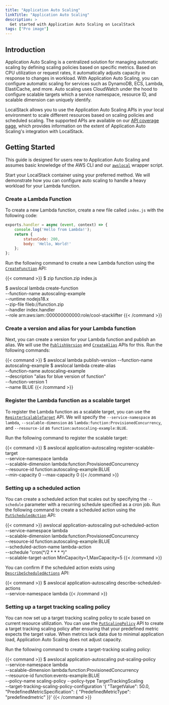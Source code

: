 ```yaml
---
title: "Application Auto Scaling"
linkTitle: "Application Auto Scaling"
description: >
  Get started with Application Auto Scaling on LocalStack
tags: ["Pro image"]
---
```


## Introduction

Application Auto Scaling is a centralized solution for managing automatic scaling by defining scaling policies based on specific metrics. Based on CPU utilization or request rates, it automatically adjusts capacity in response to changes in workload. With Application Auto Scaling, you can configure automatic scaling for services such as DynamoDB, ECS, Lambda, ElastiCache, and more. Auto scaling uses CloudWatch under the hood to configure scalable targets which a service namespace, resource ID, and scalable dimension can uniquely identify.

LocalStack allows you to use the Application Auto Scaling APIs in your local environment to scale different resources based on scaling policies and scheduled scaling. The supported APIs are available on our [API coverage page](https://docs.localstack.cloud/references/coverage/coverage_application-autoscaling/), which provides information on the extent of Application Auto Scaling's integration with LocalStack.

## Getting Started

This guide is designed for users new to Application Auto Scaling and assumes basic knowledge of the AWS CLI and our [`awslocal`](https://github.com/localstack/awscli-local) wrapper script.

Start your LocalStack container using your preferred method. We will demonstrate how you can configure auto scaling to handle a heavy workload for your Lambda function.

### Create a Lambda Function

To create a new Lambda function, create a new file called `index.js` with the following code:

```js
exports.handler = async (event, context) => {
    console.log('Hello from Lambda!');
    return {
        statusCode: 200,
        body: 'Hello, World!'
    };
};
```

Run the following command to create a new Lambda function using the [`CreateFunction`](https://docs.aws.amazon.com/cli/latest/reference/lambda/create-function.html) API:

{{< command >}}
$ zip function.zip index.js

$ awslocal lambda create-function \
    --function-name autoscaling-example \
    --runtime nodejs18.x \
    --zip-file fileb://function.zip \
    --handler index.handler \
    --role arn:aws:iam::000000000000:role/cool-stacklifter
{{< /command >}}

### Create a version and alias for your Lambda function

Next, you can create a version for your Lambda function and publish an alias. We will use the [`PublishVersion`](https://docs.aws.amazon.com/cli/latest/reference/lambda/publish-version.html) and [`CreateAlias`](https://docs.aws.amazon.com/cli/latest/reference/lambda/create-alias.html) APIs for this. Run the following commands:

{{< command >}}
$ awslocal lambda publish-version --function-name autoscaling-example
$ awslocal lambda create-alias \
    --function-name autoscaling-example \
    --description "alias for blue version of function" \
    --function-version 1 \
    --name BLUE
{{< /command >}}

### Register the Lambda function as a scalable target

To register the Lambda function as a scalable target, you can use the [`RegisterScalableTarget`](https://docs.aws.amazon.com/cli/latest/reference/application-autoscaling/register-scalable-target.html) API. We will specify the `--service-namespace` as `lambda`, `--scalable-dimension` as `lambda:function:ProvisionedConcurrency`, and `--resource-id` as `function:autoscaling-example:BLUE`. 

Run the following command to register the scalable target:

{{< command >}}
$ awslocal application-autoscaling register-scalable-target \
    --service-namespace lambda \
    --scalable-dimension lambda:function:ProvisionedConcurrency \
    --resource-id function:autoscaling-example:BLUE \
    --min-capacity 0 --max-capacity 0
{{< /command >}}

### Setting up a scheduled action

You can create a scheduled action that scales out by specifying the `--schedule` parameter with a recurring schedule specified as a cron job. Run the following command to create a scheduled action using the [`PutScheduledAction`](https://docs.aws.amazon.com/cli/latest/reference/application-autoscaling/put-scheduled-action.html) API:

{{< command >}}
awslocal application-autoscaling put-scheduled-action \
    --service-namespace lambda \
    --scalable-dimension lambda:function:ProvisionedConcurrency \
    --resource-id function:autoscaling-example:BLUE \
    --scheduled-action-name lambda-action \
    --schedule "cron(*/2 * * * *)" \
    --scalable-target-action MinCapacity=1,MaxCapacity=5
{{< /command >}}

You can confirm if the scheduled action exists using [`DescribeScheduledActions`](https://docs.aws.amazon.com/cli/latest/reference/application-autoscaling/describe-scheduled-actions.html) API:

{{< command >}}
$ awslocal application-autoscaling describe-scheduled-actions \
    --service-namespace lambda
{{< /command >}}

### Setting up a target tracking scaling policy

You can now set up a target tracking scaling policy to scale based on current resource utilization. You can use the [`PutScalingPolicy`](https://docs.aws.amazon.com/cli/latest/reference/application-autoscaling/put-scaling-policy.html) API to create a target tracking scaling policy after ensuring that your predefined metric expects the target value. When metrics lack data due to minimal application load, Application Auto Scaling does not adjust capacity.

Run the following command to create a target-tracking scaling policy:

{{< command >}}
$ awslocal application-autoscaling put-scaling-policy \
    --service-namespace lambda \
    --scalable-dimension lambda:function:ProvisionedConcurrency \
    --resource-id function:events-example:BLUE \
    --policy-name scaling-policy --policy-type TargetTrackingScaling \
    --target-tracking-scaling-policy-configuration '{ "TargetValue": 50.0, "PredefinedMetricSpecification": { "PredefinedMetricType": "predefinedmetric" }}'
{{< /command >}}
